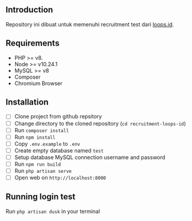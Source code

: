 ## Introduction

Repository ini dibuat untuk memenuhi recruitment test dari [loops.id](https://loops/id).

## Requirements

- PHP >= v8.
- Node >= v10.24.1
- MySQL >= v8
- Composer
- Chromium Browser

## Installation

- [ ] Clone project from github repsitory
- [ ] Change directory to the cloned repository (`cd recruitment-loops-id`)
- [ ] Run `composer install`
- [ ] Run `npm install`
- [ ] Copy `.env.example` to `.env`
- [ ] Create empty database named `test`
- [ ] Setup database MySQL connection username and password
- [ ] Run `npm run build`
- [ ] Run `php artisan serve`
- [ ] Open web on `http://localhost:8000`

## Running login test
 Run `php artisan dusk` in your terminal